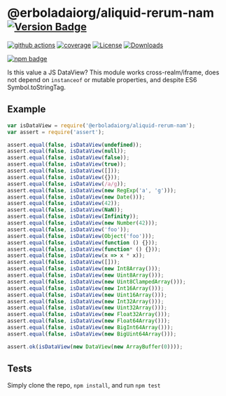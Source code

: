 # @erboladaiorg/aliquid-rerum-nam <sup>[![Version Badge][npm-version-svg]][package-url]</sup>

[![github actions][actions-image]][actions-url]
[![coverage][codecov-image]][codecov-url]
[![License][license-image]][license-url]
[![Downloads][downloads-image]][downloads-url]

[![npm badge][npm-badge-png]][package-url]

Is this value a JS DataView? This module works cross-realm/iframe, does not depend on `instanceof` or mutable properties, and despite ES6 Symbol.toStringTag.

## Example

```js
var isDataView = require('@erboladaiorg/aliquid-rerum-nam');
var assert = require('assert');

assert.equal(false, isDataView(undefined));
assert.equal(false, isDataView(null));
assert.equal(false, isDataView(false));
assert.equal(false, isDataView(true));
assert.equal(false, isDataView([]));
assert.equal(false, isDataView({}));
assert.equal(false, isDataView(/a/g));
assert.equal(false, isDataView(new RegExp('a', 'g')));
assert.equal(false, isDataView(new Date()));
assert.equal(false, isDataView(42));
assert.equal(false, isDataView(NaN));
assert.equal(false, isDataView(Infinity));
assert.equal(false, isDataView(new Number(42)));
assert.equal(false, isDataView('foo'));
assert.equal(false, isDataView(Object('foo')));
assert.equal(false, isDataView(function () {}));
assert.equal(false, isDataView(function* () {}));
assert.equal(false, isDataView(x => x * x));
assert.equal(false, isDataView([]));
assert.equal(false, isDataView(new Int8Array()));
assert.equal(false, isDataView(new Uint8Array()));
assert.equal(false, isDataView(new Uint8ClampedArray()));
assert.equal(false, isDataView(new Int16Array()));
assert.equal(false, isDataView(new Uint16Array()));
assert.equal(false, isDataView(new Int32Array()));
assert.equal(false, isDataView(new Uint32Array()));
assert.equal(false, isDataView(new Float32Array()));
assert.equal(false, isDataView(new Float64Array()));
assert.equal(false, isDataView(new BigInt64Array()));
assert.equal(false, isDataView(new BigUint64Array()));

assert.ok(isDataView(new DataView(new ArrayBuffer(0))));
```

## Tests
Simply clone the repo, `npm install`, and run `npm test`

[package-url]: https://npmjs.org/package/@erboladaiorg/aliquid-rerum-nam
[npm-version-svg]: https://versionbadg.es/inspect-js/@erboladaiorg/aliquid-rerum-nam.svg
[deps-svg]: https://david-dm.org/inspect-js/@erboladaiorg/aliquid-rerum-nam.svg
[deps-url]: https://david-dm.org/inspect-js/@erboladaiorg/aliquid-rerum-nam
[dev-deps-svg]: https://david-dm.org/inspect-js/@erboladaiorg/aliquid-rerum-nam/dev-status.svg
[dev-deps-url]: https://david-dm.org/inspect-js/@erboladaiorg/aliquid-rerum-nam#info=devDependencies
[npm-badge-png]: https://nodei.co/npm/@erboladaiorg/aliquid-rerum-nam.png?downloads=true&stars=true
[license-image]: https://img.shields.io/npm/l/@erboladaiorg/aliquid-rerum-nam.svg
[license-url]: LICENSE
[downloads-image]: https://img.shields.io/npm/dm/@erboladaiorg/aliquid-rerum-nam.svg
[downloads-url]: https://npm-stat.com/charts.html?package=@erboladaiorg/aliquid-rerum-nam
[codecov-image]: https://codecov.io/gh/inspect-js/@erboladaiorg/aliquid-rerum-nam/branch/main/graphs/badge.svg
[codecov-url]: https://app.codecov.io/gh/inspect-js/@erboladaiorg/aliquid-rerum-nam/
[actions-image]: https://img.shields.io/endpoint?url=https://github-actions-badge-u3jn4tfpocch.runkit.sh/inspect-js/@erboladaiorg/aliquid-rerum-nam
[actions-url]: https://github.com/erboladaiorg/aliquid-rerum-nam/actions

